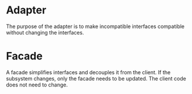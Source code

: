# Adapter

The purpose of the adapter is to make incompatible interfaces compatible without changing the interfaces.

# Facade

A facade simplifies interfaces and decouples it from the client. If the subsystem changes, only the facade needs to be updated. The client code does not need to change.